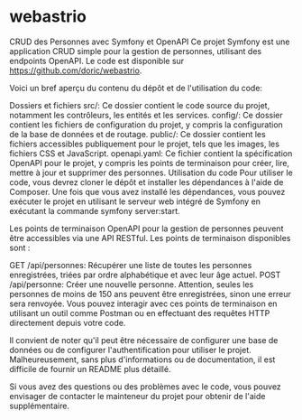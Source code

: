 # webastrio
CRUD des Personnes avec Symfony et OpenAPI
Ce projet Symfony est une application CRUD simple pour la gestion de personnes, utilisant des endpoints OpenAPI. Le code est disponible sur https://github.com/doric/webastrio.

Voici un bref aperçu du contenu du dépôt et de l'utilisation du code:

Dossiers et fichiers
src/: Ce dossier contient le code source du projet, notamment les contrôleurs, les entités et les services.
config/: Ce dossier contient les fichiers de configuration du projet, y compris la configuration de la base de données et de routage.
public/: Ce dossier contient les fichiers accessibles publiquement pour le projet, tels que les images, les fichiers CSS et JavaScript.
openapi.yaml: Ce fichier contient la spécification OpenAPI pour le projet, y compris les points de terminaison pour créer, lire, mettre à jour et supprimer des personnes.
Utilisation du code
Pour utiliser le code, vous devrez cloner le dépôt et installer les dépendances à l'aide de Composer. Une fois que vous avez installé les dépendances, vous pouvez exécuter le projet en utilisant le serveur web intégré de Symfony en exécutant la commande symfony server:start.

Les points de terminaison OpenAPI pour la gestion de personnes peuvent être accessibles via une API RESTful. Les points de terminaison disponibles sont :

GET /api/personnes: Récupérer une liste de toutes les personnes enregistrées, triées par ordre alphabétique et avec leur âge actuel.
POST /api/personne: Créer une nouvelle personne. Attention, seules les personnes de moins de 150 ans peuvent être enregistrées, sinon une erreur sera renvoyée.
Vous pouvez interagir avec ces points de terminaison en utilisant un outil comme Postman ou en effectuant des requêtes HTTP directement depuis votre code.

Il convient de noter qu'il peut être nécessaire de configurer une base de données ou de configurer l'authentification pour utiliser le projet. Malheureusement, sans plus d'informations ou de documentation, il est difficile de fournir un README plus détaillé.

Si vous avez des questions ou des problèmes avec le code, vous pouvez envisager de contacter le mainteneur du projet pour obtenir de l'aide supplémentaire.
